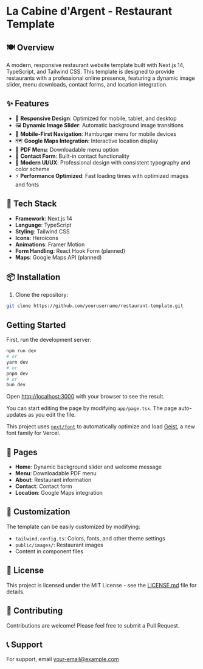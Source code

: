 # La Cabine d'Argent - Restaurant Template

## 🍽️ Overview

A modern, responsive restaurant website template built with Next.js 14, TypeScript, and Tailwind CSS. This template is designed to provide restaurants with a professional online presence, featuring a dynamic image slider, menu downloads, contact forms, and location integration.

## ✨ Features

- 🎯 **Responsive Design**: Optimized for mobile, tablet, and desktop
- 🖼️ **Dynamic Image Slider**: Automatic background image transitions
- 📱 **Mobile-First Navigation**: Hamburger menu for mobile devices
- 🗺️ **Google Maps Integration**: Interactive location display
- 📄 **PDF Menu**: Downloadable menu option
- 📝 **Contact Form**: Built-in contact functionality
- 🎨 **Modern UI/UX**: Professional design with consistent typography and color scheme
- ⚡ **Performance Optimized**: Fast loading times with optimized images and fonts

## 🚀 Tech Stack

- **Framework**: Next.js 14
- **Language**: TypeScript
- **Styling**: Tailwind CSS
- **Icons**: Heroicons
- **Animations**: Framer Motion
- **Form Handling**: React Hook Form (planned)
- **Maps**: Google Maps API (planned)

## 📦 Installation

1. Clone the repository:

```bash
git clone https://github.com/yourusername/restaurant-template.git
```

## Getting Started

First, run the development server:

```bash
npm run dev
# or
yarn dev
# or
pnpm dev
# or
bun dev
```

Open [http://localhost:3000](http://localhost:3000) with your browser to see the result.

You can start editing the page by modifying `app/page.tsx`. The page auto-updates as you edit the file.

This project uses [`next/font`](https://nextjs.org/docs/app/building-your-application/optimizing/fonts) to automatically optimize and load [Geist](https://vercel.com/font), a new font family for Vercel.


## 📱 Pages

- **Home**: Dynamic background slider and welcome message
- **Menu**: Downloadable PDF menu
- **About**: Restaurant information
- **Contact**: Contact form
- **Location**: Google Maps integration

## 🎨 Customization

The template can be easily customized by modifying:
- `tailwind.config.ts`: Colors, fonts, and other theme settings
- `public/images/`: Restaurant images
- Content in component files

## 📄 License

This project is licensed under the MIT License - see the [LICENSE.md](LICENSE.md) file for details.

## 👥 Contributing

Contributions are welcome! Please feel free to submit a Pull Request.

## 📞 Support

For support, email [your-email@example.com](mailto:your-email@example.com)
